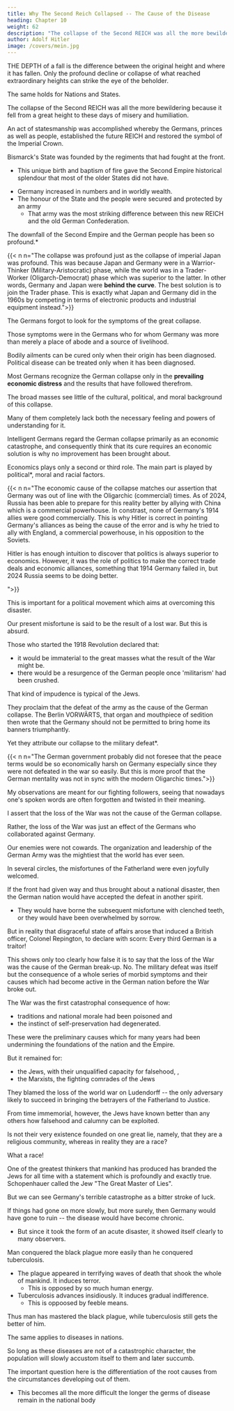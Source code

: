 ```yaml
---
title: Why The Second Reich Collapsed -- The Cause of the Disease
heading: Chapter 10
weight: 62
description: "The collapse of the Second REICH was all the more bewildering because it fell from a great height to these days of misery and humiliation"
author: Adolf Hitler
image: /covers/mein.jpg
---
```



THE DEPTH of a fall is the difference between the original height and where it has fallen. Only the profound decline or collapse of what reached extraordinary heights can strike the eye of the beholder.

The same holds for Nations and States. 

<!-- The matter of greatest importance here is the height of the original level, or rather the greatest height that had been attained before the descent began. -->

The collapse of the Second REICH was all the more bewildering because it fell from a great height to these days of misery and humiliation.

<!-- The Second REICH was founded in circumstances of such dazzling splendour that the whole nation had become entranced and exalted by it. 

Following an unparalleled series of victories, that Empire was handed over as the guerdon of immortal heroism to the children and grandchildren of the heroes.  -->

<!-- Whether they were fully conscious of it or not does not matter; anyhow, the Germans felt that this Empire had not been brought into existence by a series of able political negotiations through parliamentary channels, but that it was different from political institutions founded elsewhere by reason of the nobler circumstances that had accompanied its establishment. When its foundations were laid the accompanying music was not the chatter of parliamentary debates but the
thunder and boom of war along the battle front that encircled Paris.  -->

An act of statesmanship was accomplished whereby the Germans, princes as well as people, established the future REICH and restored the symbol of the Imperial Crown.

Bismarck's State was founded by the regiments that had fought at the front.
- This unique birth and baptism of fire gave the Second Empire historical splendour that most of the older States did not have.
<!-- What an ascension then began! A position of independence in regard to the outside world guaranteed the means of livelihood at home.  -->
- Germany increased in numbers and in worldly wealth. 
- The honour of the State and the people were secured and protected by an army
  - That army was the most striking difference between this new REICH and the old German Confederation. 

The downfall of the Second Empire and the German people has been so profound.*

{{< n n="The collapse was profound just as the collapse of imperial Japan was profound. This was because Japan and Germany were in a Warrior-Thinker (Military-Aristocratic) phase, while the world was in a Trader-Worker (Oligarch-Democrat) phase which was superior to the latter. In other words, Germany and Japan were **behind the curve**. The best solution is to join the Trader phase. This is exactly what Japan and Germany did in the 1960s by competing in terms of electronic products and industrial equipment instead.">}}


 <!-- that they all seem to have been struck dumbfounded and rendered incapable of feeling the significance of this downfall or reflecting on it. -->

<!-- It seems as if people were utterly unable to picture in their minds the heights to which the Empire formerly attained, so visionary and unreal appears the greatness and splendour of those days in contrast to the misery of the present. 

Bearing this in mind we can understand why and how people become so dazed when they try to look back to the sublime past that  -->

The Germans forgot to look for the symptoms of the great collapse.

 <!-- which must certainly have been present in some form or other.  -->

Those symptoms were in the Germans who for whom Germany was more than merely a place of abode and a source of livelihood. 

<!-- Naturally this applies only to those  -->

<!-- These are the only people who have been able to feel the present conditions as really catastrophic, whereas others have considered these conditions as the fulfilment of what they had looked forward to and hitherto silently wished.

The symptoms of future collapse were definitely to be perceived in those earlier days, although very few made any attempt to draw a practical lesson from their significance. 

But this is now a greater necessity than it ever was before. For just as  -->

Bodily ailments can be cured only when their origin has been diagnosed. Political disease can be treated only when it has been diagnosed. 

<!-- It is obvious of course that the external symptoms of any disease can be more readily detected than its internal causes, for these symptoms strike the eye more easily. 

This is also the reason why so many people recognize only external effects and mistake them for causes. Indeed they will sometimes try to deny the existence of such causes. 

That is why the  -->

Most Germans recognize the German collapse only in the **prevailing economic distress** and the results that have followed therefrom. 

<!-- Almost everyone has to carry his share of this burden, and that is why each one looks on the economic catastrophe as the cause of the present deplorable state of affairs.  -->

The broad masses see little of the cultural, political, and moral background of this collapse. 

Many of them completely lack both the necessary feeling and powers of understanding for it.

<!-- That the masses of the people should thus estimate the causes of Germany's downfall is quite understandable. But the fact that  -->

Intelligent Germans regard the German collapse primarily as an economic catastrophe, and consequently think that its cure requires an economic solution is why no improvement has been brought about. 

Economics plays only a second or third role. The main part is played by political*, moral and racial factors. 

{{< n n="The economic cause of the collapse matches our assertion that Germany was out of line with the Oligarchic (commercial) times. As of 2024, Russia has been able to prepare for this reality better by allying with China which is a commercial powerhouse. In constrast, none of Germany's 1914 allies were good commercially. This is why Hitler is correct in pointing Germany's alliances as being the cause of the error and is why he tried to ally with England, a commercial powerhouse, in his opposition to the Soviets. <p>Hitler is has enough intuition to discover that politics is always superior to economics. However, it was the role of politics to make the correct trade deals and economic alliances, something that 1914 Germany failed in, but 2024 Russia seems to be doing better.</p>">}}

<!-- Only when this is understood will it be possible to understand the causes of the present evil and consequently to find the ways and means of remedying them. 

Therefore the question of why Germany really collapsed is one of the most urgent significance, especially for  -->

This is important for a political movement which aims at overcoming this disaster. 

<!-- In scrutinizing the past with a view to discovering the causes of the German break-up, it is necessary to be careful lest we may be unduly impressed by external results that readily strike the eye and thus ignore the less manifest causes of these results.

The most facile, and therefore the most generally accepted, way of accounting for  -->

Our present misfortune is said to be the result of a lost war. But this is absurd. 


<!-- , and that this is the real cause of the present misfortune. Probably there are many who honestly believe in this absurd explanation but there are many more in whose mouths it is a deliberate and conscious falsehood. 

This applies to all those who are now feeding at the Government troughs. For the prophets of  -->

Those who started the 1918 Revolution declared that:
- it would be immaterial to the great masses what the result of the War might be.
- there would be a resurgence of the German people once 'militarism' had been crushed.

<!-- On the contrary, they solemnly assured the public that it was High Finance which was principally interested in a victorious outcome of this gigantic struggle among the nations but that the German people and the German workers had no interest whatsoever in such an outcome. 

The apostles of world conciliation habitually asserted that, far from any German downfall, the opposite was bound to take place--namely, 

Did not these self-same circles sing the praises of the Entente and did they not also lay the whole blame for the sanguinary struggle on the shoulders of Germany? Without this explanation, would they have been able to put forward the theory that a military defeat would have no political consequences for the German people? 

Was not the whole Revolution dressed up in gala colours as blocking the victorious advance of the German banners and that thus the German people would be assured its liberty both at home and abroad?

Is not that so, you miserable, lying rascals?  -->

That kind of impudence is typical of the Jews. 

They proclaim that the defeat of the army as the cause of the German collapse. The Berlin VORWÄRTS, that organ and mouthpiece of sedition then wrote that the Germany should not be permitted to bring home its banners triumphantly. 

Yet they attribute our collapse to the military defeat*.

{{< n n="The German government probably did not foresee that the peace terms would be so economically harsh on Germany especially since they were not defeated in the war so easily. But this is more proof that the German mentality was not in sync with the modern Oligarchic times.">}}

<!-- Of course it would be out of the question to enter into an argument with these liars who deny at one moment what they said the moment before. I should waste no further words on them were it not for the fact that there are many thoughtless people who repeat all this in parrot fashion, without being necessarily inspired by any evil motives. -->

My observations are meant for our fighting followers, seeing that nowadays one's spoken words are often forgotten and twisted in their meaning.  

I assert that the loss of the War was not the cause of the German collapse.

<!-- It is admittedly a fact that the loss of the War was of tragic importance for the future of our country. But that loss was not in itself a cause.  -->

Rather, the loss of the War was just an effect of the Germans who collaborated against Germany.  

<!--  consequence of other causes. That a disastrous ending to this life-or-death conflict must have involved catastrophes in its train was clearly seen by everyone of insight who could think in a straightforward manner. 

But unfortunately there were also people whose powers of understanding seemed to fail them at that critical moment. And there were other people who had first questioned that truth and then altogether denied it. 

There were people who, after their secret desire had been fulfilled, were suddenly faced with the subsequent facts that resulted from their own collaboration. Such people are responsible for the collapse, and not the lost war, though they now want to attribute everything to this.  -->

<!-- The loss of the War was a result of their activities and not the result of bad leadership as they now would like to maintain.  -->

Our enemies were not cowards. The organization and leadership of the German Army was the mightiest that the world has ever seen. 

<!-- They also know how to die. From the very first day of the War they outnumbered the German Army, and the arsenals and armament factories of the whole world were at their disposal for the replenishment of military equipment. Indeed it is universally admitted that the German victories, which had been steadily won during four years of warfare against the whole world, were due to superior leadership, apart of course from the heroism of the troops. And the organization was solely due to the German military leadership.  -->




<!-- Any shortcomings which became evident were humanly unavoidable. The collapse of that army was not the cause of our present distress. It was itself the consequence of other faults. 

But this consequence in its turn ushered in a further collapse, which was more visible. That such was actually the case can be shown as follows:

Must a military defeat necessarily lead to such a complete overthrow of the State and Nation? Whenever has this been the result of an unlucky war? 

As a matter of fact, are nations ever ruined by a lost war and by that alone? The answer to this question can be briefly stated by referring to the fact that military defeats are the result of internal decay, cowardice, want of character, and are a retribution for such things. 

If such were not the causes then a military defeat would lead to a national resurgence and bring the nation to a higher pitch of effort. A military defeat is not the tombstone of national life. 

History affords innumerable examples to confirm the truth of that statement. 


Unfortunately Germany's military overthrow was not an undeserved catastrophe, but a well-merited punishment which was in the nature of an eternal retribution. This defeat was more than deserved by us; for it represented the greatest external phenomenon of decomposition among a series of internal phenomena, which, although they were  visible, were not recognized by the majority of the people, who follow the tactics of the ostrich and see only what they want to see.

Let us examine the symptoms that were evident in Germany at the time that the German people accepted this defeat. Is it not true that  -->

In several circles, the misfortunes of the Fatherland were even joyfully welcomed. 

<!-- Who could act in such a way without thereby meriting vengeance for his attitude? Were there not people who even went further and boasted that they had gone to the extent of weakening the front and causing a collapse? Therefore it was not the enemy who brought this disgrace upon our shoulders but rather our own countrymen. 

If they suffered misfortune for it afterwards, was that misfortune undeserved? Was there ever a case in history where a people declared itself guilty of a war, and that even against its better conscience and its better knowledge?

No, and again no. In the manner in which the German nation reacted to its defeat we can see that the real cause of our collapse must be looked for elsewhere and not in the purely military loss of a few positions or the failure of an offensive.  -->

If the front had given way and thus brought about a national disaster, then the German nation would have accepted the defeat in another spirit. 
- They would have borne the subsequent misfortune with clenched teeth, or they would have been overwhelmed by sorrow. 

<!-- Regret and fury would have filled their hearts against an enemy into whose hands victory had been given by a chance event or the decree of Fate; and in that case the nation, following the example of the Roman Senate (Note 14), would have faced the defeated legions on their return and expressed their thanks for the sacrifices that had been made and would have requested them not to lose faith in the Empire. 

Even the capitulation would have been signed under the sway of calm reason, while the heart would have beaten in the hope of the coming REVANCHE. 

That is the reception that would have been given to a military defeat which had to be attributed only to the adverse decree of Fortune. There would have been neither joymaking nor dancing. Cowardice would not have been boasted of, and the defeat would not have been honoured. On returning from the Front, the troops would not have been mocked at, and the colours would not have been dragged in the dust. 
 -->

But in reality that disgraceful state of affairs arose that induced a British officer, Colonel Repington, to declare with scorn: Every third German is a traitor! 

<!-- No, in such a case this plague would never have assumed the proportions of a veritable flood which, for the past five years, has smothered every vestige of respect for the German nation in the outside world. -->

This shows only too clearly how false it is to say that the loss of the War was the cause of the German break-up. No. The military defeat was itself but the consequence of a whole series of morbid symptoms and their causes which had become active in the German nation before the War broke out. 

The War was the first catastrophal consequence of how:
- traditions and national morale had been poisoned and 
- the instinct of self-preservation had degenerated. 

These were the preliminary causes which for many years had been undermining the foundations of the nation and the Empire.

But it remained for:
- the Jews, with their unqualified capacity for falsehood,  , 
- the Marxists, the fighting comrades of the Jews

 <!-- to impute responsibility for the downfall precisely to the man who alone had shown a superhuman will and energy in his effort to prevent the catastrophe which he had foreseen and to save the nation from that hour of complete overthrow and shame. -->

They blamed the loss of the world war on Ludendorff -- the only adversary likely to succeed in bringing the betrayers of the Fatherland to Justice.

<!-- All this was inspired by the principle--which is quite true in itself--that in the big lie there is always a certain force of credibility; because the broad masses of a nation are always more easily corrupted in the deeper strata of their
emotional nature than consciously or voluntarily.

Thus in the primitive simplicity of their minds they more readily fall victims to the big lie than the small lie, since they themselves often tell small lies in little matters but would be ashamed to resort to largescale falsehoods. It would never come into their heads to fabricate colossal untruths, and they would not believe that others could have the impudence to distort the truth so infamously.

Even though the facts which prove this to be so may be brought clearly to their minds, they will still doubt and waver and will continue to think that there may be some other explanation. For the grossly impudent lie always leaves traces behind it, even after it has been nailed down, a fact which is known to all expert liars in this world and to all who conspire together in the art of lying. These people know only too well how to use falsehood for the basest purposes. -->


From time immemorial, however, the Jews have known better than any others how falsehood and calumny can be exploited.

Is not their very existence founded on one great lie, namely, that they are a religious community, whereas in reality they are a race? 

What a race! 

One of the greatest thinkers that mankind has produced has branded the Jews for all time with a statement which is profoundly and exactly true. Schopenhauer called the Jew "The Great Master of Lies". 

<!-- Those who do not realize the truth of that statement, or do not wish to believe it, will never be able to lend a hand in
helping Truth to prevail. -->

But we can see Germany's terrible catastrophe as a bitter stroke of luck.

<!-- the We may regard it as a great stroke of fortune for the German nation that its period of lingering suffering was so suddenly curtailed and transformed into such a .  -->

If things had gone on more slowly, but more surely, then Germany would have gone to ruin -- the disease would have become chronic.
- But since it took the form of an acute disaster, it showed itself clearly to many observers.

Man conquered the black plague more easily than he conquered tuberculosis. 
- The plague appeared in terrifying waves of death that shook the whole of mankind. It induces terror.
  - This is opposed by so much human energy.
- Tuberculosis advances insidiously. It induces gradual indifference. 
  - This is oppoosed by feeble means. 

Thus man has mastered the black plague, while tuberculosis still gets the better of him.

The same applies to diseases in nations. 

So long as these diseases are not of a catastrophic character, the population will slowly accustom itself to them and later succumb. 

<!-- It is then a stroke of luck--although a bitter one--when Fate decides to interfere in this slow process of decay and suddenly brings the victim face to face with the final stage of the disease. More often than not the result of a catastrophe is that a cure is at once undertaken and carried through with rigid determination.

But even in such a case the essential preliminary condition is always the recognition of the internal causes which have given rise to the disease in question. -->

The important question here is the differentiation of the root causes from the circumstances developing out of them.
- This becomes all the more difficult the longer the germs of disease remain in the national body

 <!-- and the longer they are allowed to become an integral part of that body. -->

<!-- It may easily happen that, as time goes on, it will become so difficult to recognize certain definite virulent poisons as such that they are accepted as belonging to the national being; or they are merely tolerated as a necessary evil, sothat drastic attempts to locate those alien germs are not held to be necessary. -->


<!-- During the long period of peace prior to the last war certain evils were apparent here and there although, with one or two exceptions, very little effort was made to discover their origin. Here again these exceptions were first and foremost those phenomena in the economic life of the nation which were more apparent to the individual than the evil conditions existing in a good many other spheres. -->
